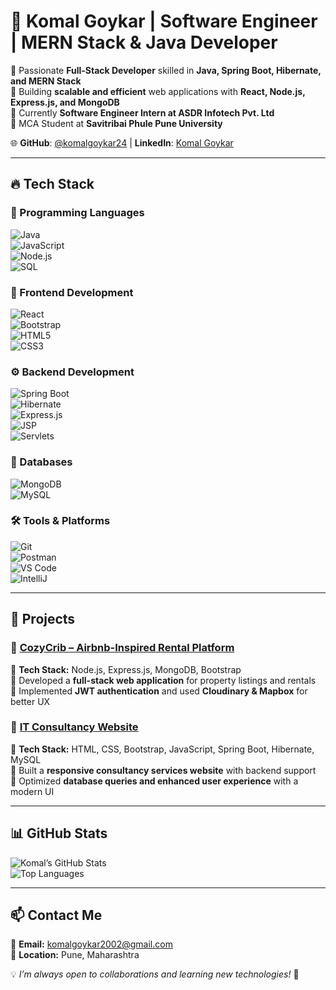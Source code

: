 # 🚀 Komal Goykar | Software Engineer | MERN Stack & Java Developer  
🔹 Passionate **Full-Stack Developer** skilled in **Java, Spring Boot, Hibernate, and MERN Stack**  
🔹 Building **scalable and efficient** web applications with **React, Node.js, Express.js, and MongoDB**  
🔹 Currently **Software Engineer Intern at ASDR Infotech Pvt. Ltd**  
🔹 MCA Student at **Savitribai Phule Pune University**  

🌐 **GitHub**: [@komalgoykar24](https://github.com/komalgoykar24) | **LinkedIn**: [Komal Goykar](http://www.linkedin.com/in/komal-goykar)  

---

## 🔥 Tech Stack  

### 🚀 Programming Languages  
![Java](https://img.shields.io/badge/Java-ED8B00?style=for-the-badge&logo=java&logoColor=white)  
![JavaScript](https://img.shields.io/badge/JavaScript-F7DF1E?style=for-the-badge&logo=javascript&logoColor=black)  
![Node.js](https://img.shields.io/badge/Node.js-43853D?style=for-the-badge&logo=node.js&logoColor=white)  
![SQL](https://img.shields.io/badge/SQL-4479A1?style=for-the-badge&logo=mysql&logoColor=white)  

### 🎨 Frontend Development  
![React](https://img.shields.io/badge/React-61DAFB?style=for-the-badge&logo=react&logoColor=black)  
![Bootstrap](https://img.shields.io/badge/Bootstrap-7952B3?style=for-the-badge&logo=bootstrap&logoColor=white)  
![HTML5](https://img.shields.io/badge/HTML5-E34F26?style=for-the-badge&logo=html5&logoColor=white)  
![CSS3](https://img.shields.io/badge/CSS3-1572B6?style=for-the-badge&logo=css3&logoColor=white)  

### ⚙️ Backend Development  
![Spring Boot](https://img.shields.io/badge/Spring%20Boot-6DB33F?style=for-the-badge&logo=springboot&logoColor=white)  
![Hibernate](https://img.shields.io/badge/Hibernate-59666C?style=for-the-badge&logo=hibernate&logoColor=white)  
![Express.js](https://img.shields.io/badge/Express.js-000000?style=for-the-badge&logo=express&logoColor=white)  
![JSP](https://img.shields.io/badge/JSP-FFA500?style=for-the-badge)  
![Servlets](https://img.shields.io/badge/Servlets-4CAF50?style=for-the-badge)  

### 💾 Databases  
![MongoDB](https://img.shields.io/badge/MongoDB-4EA94B?style=for-the-badge&logo=mongodb&logoColor=white)  
![MySQL](https://img.shields.io/badge/MySQL-4479A1?style=for-the-badge&logo=mysql&logoColor=white)  

### 🛠 Tools & Platforms  
![Git](https://img.shields.io/badge/Git-F05032?style=for-the-badge&logo=git&logoColor=white)  
![Postman](https://img.shields.io/badge/Postman-FF6C37?style=for-the-badge&logo=postman&logoColor=white)  
![VS Code](https://img.shields.io/badge/VS%20Code-007ACC?style=for-the-badge&logo=visualstudiocode&logoColor=white)  
![IntelliJ](https://img.shields.io/badge/IntelliJ%20IDEA-000000?style=for-the-badge&logo=intellijidea&logoColor=white)  

---

## 🚀 Projects  

### 🏡 [CozyCrib – Airbnb-Inspired Rental Platform](https://cozycribe-izjb.onrender.com/listings)  
🔹 **Tech Stack:** Node.js, Express.js, MongoDB, Bootstrap  
🔹 Developed a **full-stack web application** for property listings and rentals  
🔹 Implemented **JWT authentication** and used **Cloudinary & Mapbox** for better UX  

### 💼 [IT Consultancy Website](https://github.com/komalgoykar24/IT-Consultancy-Company-Website.git)  
🔹 **Tech Stack:** HTML, CSS, Bootstrap, JavaScript, Spring Boot, Hibernate, MySQL  
🔹 Built a **responsive consultancy services website** with backend support  
🔹 Optimized **database queries and enhanced user experience** with a modern UI  

---

## 📊 GitHub Stats  

![Komal’s GitHub Stats](https://github-readme-stats.vercel.app/api?username=komalgoykar24&show_icons=true&theme=radical)  
![Top Languages](https://github-readme-stats.vercel.app/api/top-langs/?username=komalgoykar24&layout=compact&theme=radical)  

---

## 📫 Contact Me  
📩 **Email:** komalgoykar2002@gmail.com  
📍 **Location:** Pune, Maharashtra  

💡 *I’m always open to collaborations and learning new technologies!* 🚀  
